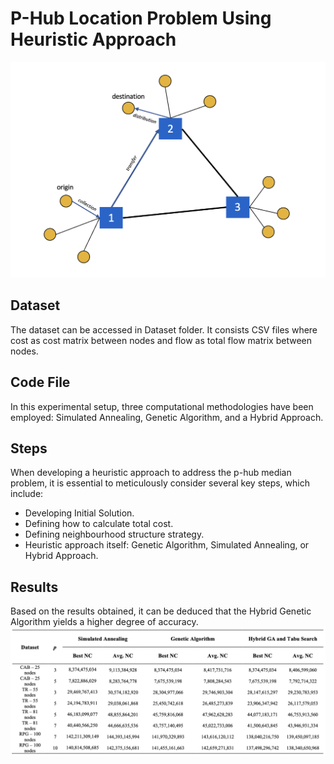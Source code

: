 # P-Hub Location Problem Using Heuristic Approach

![Alt text](Images/Hub-Location-Problem.png)

## Dataset
The dataset can be accessed in Dataset folder. It consists CSV files where cost as cost matrix between nodes and flow as total flow matrix between nodes.

## Code File
In this experimental setup, three computational methodologies have been employed: Simulated Annealing, Genetic Algorithm, and a Hybrid Approach.

## Steps
When developing a heuristic approach to address the p-hub median problem, it is essential to meticulously consider several key steps, which include:
- Developing Initial Solution.
- Defining how to calculate total cost.
- Defining neighbourhood structure strategy.
- Heuristic approach itself: Genetic Algorithm, Simulated Annealing, or Hybrid Approach.

## Results
Based on the results obtained, it can be deduced that the Hybrid Genetic Algorithm yields a higher degree of accuracy.
![Alt text](Images/Result-Comparison.png)
